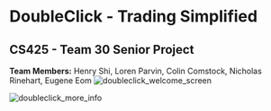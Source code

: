 # DoubleClick - Trading Simplified
## CS425 - Team 30 Senior Project
**Team Members:** Henry Shi, Loren Parvin, Colin Comstock, Nicholas Rinehart, Eugene Eom
![doubleclick_welcome_screen](https://user-images.githubusercontent.com/64504261/142562134-77a1ff25-c35b-4bc0-a1f9-4042308e71c0.png)


![doubleclick_more_info](https://user-images.githubusercontent.com/64504261/142562384-7abb992f-ec5f-42ed-abd2-bcfc18be24c9.png)
